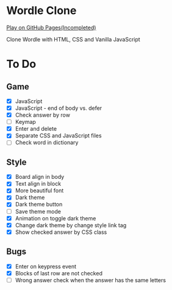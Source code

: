 # Wordle Clone
[Play on GitHub Pages(Incompleted)](https://thkim7527.github.io/WordleClone/)

Clone Wordle with HTML, CSS and Vanilla JavaScript


# To Do
## Game
- [x] JavaScript
- [x] JavaScript - end of body vs. defer
- [x] Check answer by row
- [ ] Keymap
- [x] Enter and delete
- [x] Separate CSS and JavaScript files
- [ ] Check word in dictionary

## Style
- [x] Board align in body 
- [x] Text align in block
- [x] More beautiful font
- [x] Dark theme
- [x] Dark theme button
- [ ] Save theme mode
- [x] Animation on toggle dark theme
- [x] Change dark theme by change style link tag
- [x] Show checked answer by CSS class

## Bugs
- [x] Enter on keypress event
- [x] Blocks of last row are not checked
- [ ] Wrong answer check when the answer has the same letters
